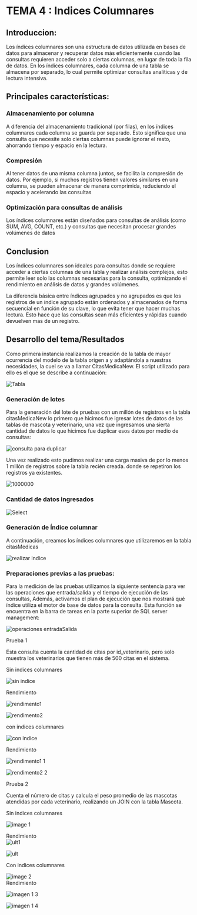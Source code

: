 # TEMA 4 : Indices Columnares 


## **Introduccion**: <br>
Los índices columnares son una estructura de datos utilizada en bases de datos para almacenar y recuperar datos más eficientemente cuando las consultas requieren acceder solo a ciertas columnas, en lugar de toda la fila de datos. En los índices columnares, cada columna de una tabla se almacena por separado, lo cual permite optimizar consultas analíticas y de lectura intensiva. 

## Principales características:<br> 
### Almacenamiento por columna
A diferencia del almacenamiento tradicional (por filas), en los índices columnares cada columna se guarda por separado. Esto significa que una consulta que necesite solo ciertas columnas puede ignorar el resto, ahorrando tiempo y espacio en la lectura.

### Compresión
Al tener datos de una misma columna juntos, se facilita la compresión de datos. Por ejemplo, si muchos registros tienen valores similares en una columna, se pueden almacenar de manera comprimida, reduciendo el espacio y acelerando las consultas

### Optimización para consultas de análisis
Los índices columnares están diseñados para consultas de análisis (como SUM, AVG, COUNT, etc.) y consultas que necesitan procesar grandes volúmenes de datos

## Conclusion 
Los índices columnares son ideales para consultas donde se requiere acceder a ciertas columnas de una tabla y realizar análisis complejos, esto permite leer solo las columnas necesarias para la consulta, optimizando el rendimiento en análisis de datos y grandes volúmenes.

La diferencia básica entre índices agrupados y no agrupados es que los registros de un índice agrupado están ordenados y almacenados de forma secuencial en función de su clave, lo que evita tener que hacer muchas lectura. Esto hace que las consultas sean más eficientes y rápidas cuando devuelven mas de un registro.

## Desarrollo del tema/Resultados 

Como primera instancia realizamos la creación de la tabla de mayor ocurrencia del modelo de la tabla origen a y adaptándola a nuestras necesidades, la cuel se va a llamar CitasMedicaNew. El script utilizado para ello es el que se describe a continuación:

![Tabla](https://github.com/user-attachments/assets/1d89a5a8-0dd7-4419-b52d-3e918f24323f)

### Generación de lotes 

Para la generación del lote de pruebas con un millón de registros en la tabla citasMedicaNew lo primero que hicimos fue igresar lotes de datos de las tablas de mascota y veterinario, una vez que ingresamos una sierta cantidad de datos lo que hicimos fue duplicar esos datos por medio de consultas:

![consulta para duplicar](https://github.com/user-attachments/assets/d53b066f-f3bf-4bd1-98fc-5f171773d23f)

Una vez realizado esto pudimos realizar una carga masiva de por lo menos 1 millón de registros sobre la tabla recién creada. donde se repetiron los registros ya existentes.

![1000000](https://github.com/user-attachments/assets/98d5e19e-664f-4ca1-ae26-3ccfec69dd22)

### Cantidad de datos ingresados

![Select](https://github.com/user-attachments/assets/6df037fd-8b17-450d-a73e-5edcd7c056fa)

### Generación de Índice columnar 

A continuación, creamos los índices columnares que utilizaremos en la tabla citasMedicas

![realizar indice](https://github.com/user-attachments/assets/451264ca-a399-4cb5-9b26-4c3383dc9460)

### Preparaciones previas a las pruebas: 

Para la medición de las pruebas utilizamos la siguiente sentencia para ver las operaciones que entrada/salida y el tiempo de ejecución de las consultas, Además, activamos el plan de ejecución que nos mostrará qué índice utiliza el motor de base de datos para la consulta. Esta función se encuentra en la barra de tareas en la parte superior de SQL server management:

![operaciones entradaSalida](https://github.com/user-attachments/assets/95be4ea8-d77c-494a-b0c9-868ff6f34088)

Prueba 1<br>

Esta consulta cuenta la cantidad de citas por id_veterinario, pero solo muestra los veterinarios que tienen más de 500 citas en el sistema.

Sin indices columnares <br>

![sin indice](https://github.com/user-attachments/assets/4711a7aa-a6f6-4ace-847f-6981f7a3bda3)

Rendimiento<br>

![rendimento1](https://github.com/user-attachments/assets/622fe30d-6dcb-445f-82c4-31d4684132f3)

![rendimento2](https://github.com/user-attachments/assets/b9ef8ad2-4e73-475f-ad36-57b50ce57070)

con indices columnares <br>

![con indice](https://github.com/user-attachments/assets/465d7b23-429f-4edc-b49f-dedba3a8689b)

Rendimiento<br>

![rendimento1 1](https://github.com/user-attachments/assets/de033209-a393-46ed-8692-68e074fff414)

![rendimento2 2](https://github.com/user-attachments/assets/efd707c6-07ea-46be-acdb-41127043edba)

Prueba 2 <br>

Cuenta el número de citas y calcula el peso promedio de las mascotas atendidas por cada veterinario, realizando un JOIN con la tabla Mascota.

Sin indices columnares <br>

![image 1](https://github.com/user-attachments/assets/7012eae1-a51b-4e6e-aefa-3426ae36940e)

Rendimiento <br>
![ult1](https://github.com/user-attachments/assets/f35ca2f5-3a14-4062-b335-c33d3c11d0ce)

![ult](https://github.com/user-attachments/assets/37358c6b-0f15-4d7a-a763-42d4fab97199)

Con indices columnares <br>

![image 2](https://github.com/user-attachments/assets/4fe5d7ca-b63c-4f7a-bb70-1040fb9b0d93)
<br> Rendimiento <br>

![imagen 1 3](https://github.com/user-attachments/assets/244c5ec7-5a59-48ec-8db8-2b75906bb0ee)

![imagen 1 4](https://github.com/user-attachments/assets/cc15a1f4-2450-4cc3-8878-74012a55feca)


